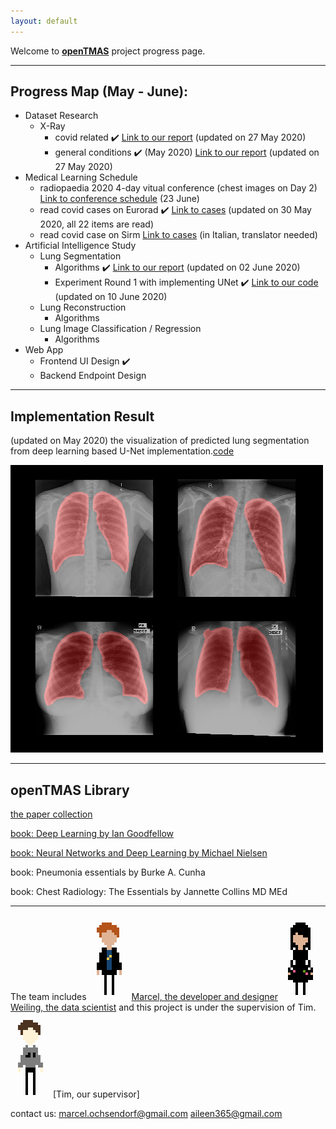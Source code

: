 ```yaml
---
layout: default
---
```



Welcome to [**openTMAS**](https://github.com/notagenius/openTMAS) project progress page.

* * *

## Progress Map (May - June):

- Dataset Research
  - X-Ray
    - covid related ✔️ [Link to our report](./dataset-covid.html) (updated on 27 May 2020)
    - general conditions ✔️ (May 2020) [Link to our report](./dataset-general.html) (updated on 27 May 2020)
- Medical Learning Schedule 
  - radiopaedia 2020 4-day vitual conference (chest images on Day 2) [Link to conference schedule](https://radiopaedia.org/courses/radiopaedia-2020-virtual-conference#day2) (23 June)
  - read covid cases on Eurorad ✔️ [Link to cases](https://www.eurorad.org/advanced-search?search=COVID) (updated on 30 May 2020, all 22 items are read)
  - read covid case on Sirm [Link to cases](https://www.sirm.org/2020/05/31/covid-19-caso-115/) (in Italian, translator needed)
- Artificial Intelligence Study 
  - Lung Segmentation
    - Algorithms ✔️ [Link to our report](./segmentation.html) (updated on 02 June 2020)
    - Experiment Round 1 with implementing UNet ✔️ [Link to our code](https://github.com/notagenius/openTMAS/blob/master/segmentation/seg.py) (updated on 10 June 2020)
  - Lung Reconstruction
    - Algorithms
  - Lung Image Classification / Regression
    - Algorithms
- Web App
  - Frontend UI Design ✔️
  - Backend Endpoint Design

* * *

## Implementation Result

(updated on May 2020) the visualization of predicted lung segmentation from deep learning based U-Net implementation.[code](https://github.com/notagenius/openTMAS/blob/master/segmentation/seg.py)

![segmentation](./seg_round_1.png)

* * *
## openTMAS Library

[the paper collection](https://github.com/notagenius/openTMAS/tree/master/docs/papers)

[book: Deep Learning by Ian Goodfellow](https://www.deeplearningbook.org/)

[book: Neural Networks and Deep Learning by Michael Nielsen](http://neuralnetworksanddeeplearning.com/)

book: Pneumonia essentials by Burke A. Cunha

book: Chest Radiology: The Essentials by Jannette Collins MD MEd

* * *
The team includes 
![Marcel](./marcel.png) [Marcel, the developer and designer](https://github.com/RBEGamer) ![Weiling](./weiling.png) [Weiling, the data scientist](https://github.com/notagenius) and this project is under the supervision of Tim.
![Tim](./tim.png) [Tim, our supervisor]



contact us: marcel.ochsendorf@gmail.com aileen365@gmail.com


